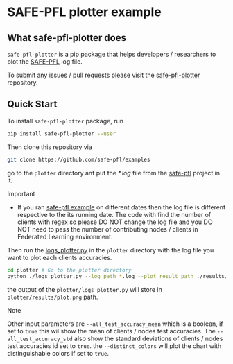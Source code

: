 # SAFE-PFL plotter example

## What safe-pfl-plotter does

`safe-pfl-plotter` is a pip package that helps developers / researchers to plot the [SAFE-PFL](https://github.com/safe-pfl/safe-pfl) log file.

To submit any issues / pull requests please visit the [safe-pfl-plotter](https://github.com/safe-pfl/plotter) repository.

## Quick Start

To install `safe-pfl-plotter` package, run

```sh
pip install safe-pfl-plotter --user
```

Then clone this repository via

```sh
git clone https://github.com/safe-pfl/examples
```
  
go to the `plotter` directory anf put the _*.log_ file from the [safe-pfl](https://github.com/safe-pfl/safe-pfl) project in it.

> [!IMPORTANT]
>
> - If you ran [safe-pfl example](https://github.com/safe-pfl/examples/safe-pfl) on different dates then the log file is different respective to the its running date.
> The code with find the number of clients with regex so please DO NOT change the log file and you DO NOT need to pass the number of contributing nodes / clients in Federated Learning environment.

Then run the [logs_plotter.py](./logs_plotter.py) in the `plotter` directory with the log file you want to plot each clients accuracies.

```sh
cd plotter # Go to the plotter directory
python ./logs_plotter.py --log_path *.log --plot_result_path ./results/plot # don't add .png extension
```

the output of the `plotter/logs_plotter.py` will store in `plotter/results/plot.png` path.

> [!NOTE]
>
> Other input parameters are `--all_test_accuracy_mean` which is a boolean, if set to `true` this wil show the mean of clients / nodes test accuracies. The `--all_test_accuracy_std` also show the standard deviations of clients / nodes test accuracies id set to `true`. the `--distinct_colors` will plot the chart with distinguishable colors if set to `true`.
